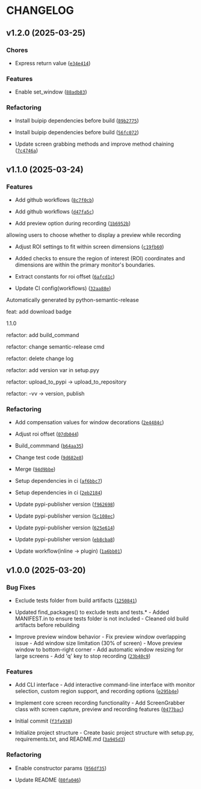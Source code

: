 # CHANGELOG


## v1.2.0 (2025-03-25)

### Chores

- Express return value
  ([`e34e414`](https://github.com/yeonhee7935/py-screen-grab/commit/e34e414cb9aad9f6d31314d084428c7c39b1c379))

### Features

- Enable set_window
  ([`88adb83`](https://github.com/yeonhee7935/py-screen-grab/commit/88adb835992e91b2417f49ebcf8f9584ba767304))

### Refactoring

- Install buipip dependencies before build
  ([`89b2775`](https://github.com/yeonhee7935/py-screen-grab/commit/89b27752d61ac74a4e9132fb463711dda41083cc))

- Install buipip dependencies before build
  ([`56fc072`](https://github.com/yeonhee7935/py-screen-grab/commit/56fc072beb6287b1e58b8c9ec5af4ce48a24f063))

- Update screen grabbing methods and improve method chaining
  ([`7c4746a`](https://github.com/yeonhee7935/py-screen-grab/commit/7c4746a9bdf3d678a0d3bd6a2bed9260fe7b4f1b))


## v1.1.0 (2025-03-24)

### Features

- Add github workflows
  ([`8c7f0cb`](https://github.com/yeonhee7935/py-screen-grab/commit/8c7f0cb5f8f10d8c489a9796d43977393541a2b9))

- Add github workflows
  ([`d47fa5c`](https://github.com/yeonhee7935/py-screen-grab/commit/d47fa5cf950f8b2ba6c7d304ee9dafdc20269a8d))

- Add preview option during recording
  ([`1b6952b`](https://github.com/yeonhee7935/py-screen-grab/commit/1b6952b42bd17bbc665dde75e9907dc1c15d66de))

allowing users to choose whether to display a preview while recording

- Adjust ROI settings to fit within screen dimensions
  ([`c19fb60`](https://github.com/yeonhee7935/py-screen-grab/commit/c19fb6033f5f9118821e97a7c4e884e96ad619c1))

- Added checks to ensure the region of interest (ROI) coordinates and dimensions are within the
  primary monitor's boundaries.

- Extract constants for roi offset
  ([`6afcd1c`](https://github.com/yeonhee7935/py-screen-grab/commit/6afcd1cd1491b634b651ea9cb828a620e08fb6f5))

- Update CI config(workflows)
  ([`32aa88e`](https://github.com/yeonhee7935/py-screen-grab/commit/32aa88eb6f890cc9c4ee58ad6b41094eea85d3e8))

Automatically generated by python-semantic-release

feat: add download badge

1.1.0

refactor: add build_command

refactor: change semantic-release cmd

refactor: delete change log

refactor: add version var in setup.pyy

refactor: upload_to_pypi -> upload_to_repository

refactor: -vv -> version, publish

### Refactoring

- Add compensation values for window decorations
  ([`2e4484c`](https://github.com/yeonhee7935/py-screen-grab/commit/2e4484c8d85844dcb1cbba83de3e4108b2eb16e1))

- Adjust roi offset
  ([`07db044`](https://github.com/yeonhee7935/py-screen-grab/commit/07db0440252b5e1ad4e003d2091172ee6a7cc0d6))

- Build_commmand
  ([`b64aa35`](https://github.com/yeonhee7935/py-screen-grab/commit/b64aa351e612f792b1224426cbe9ca9a3298bf3d))

- Change test code
  ([`9d682e8`](https://github.com/yeonhee7935/py-screen-grab/commit/9d682e84dd09d9bd16d08c27905f1254ac41df90))

- Merge
  ([`94d9bbe`](https://github.com/yeonhee7935/py-screen-grab/commit/94d9bbe62c4e07110abd6e24be8882578daa2222))

- Setup dependencies in ci
  ([`af6bbc7`](https://github.com/yeonhee7935/py-screen-grab/commit/af6bbc7130b87bd42ebeba72d37af389082e72a8))

- Setup dependencies in ci
  ([`2eb2184`](https://github.com/yeonhee7935/py-screen-grab/commit/2eb2184c2a35f32b74edca3b4939e060860fb86c))

- Update pypi-publisher version
  ([`f962698`](https://github.com/yeonhee7935/py-screen-grab/commit/f962698ab33c7656d30585f062f1d0aad7ed1abc))

- Update pypi-publisher version
  ([`5c108ec`](https://github.com/yeonhee7935/py-screen-grab/commit/5c108ec5254a90e221fef7c10067a9f51cd49c32))

- Update pypi-publisher version
  ([`625e614`](https://github.com/yeonhee7935/py-screen-grab/commit/625e61487b784db04dbd1891fbd38797700157e8))

- Update pypi-publisher version
  ([`eb8cba8`](https://github.com/yeonhee7935/py-screen-grab/commit/eb8cba81233ccd33021f6d735f7be0e259bb78ad))

- Update workflow(inline -> plugin)
  ([`1a6bb01`](https://github.com/yeonhee7935/py-screen-grab/commit/1a6bb0117dab62d5064c9be4edc150267417ab07))


## v1.0.0 (2025-03-20)

### Bug Fixes

- Exclude tests folder from build artifacts
  ([`1250841`](https://github.com/yeonhee7935/py-screen-grab/commit/1250841760520bffee9c54eed6cb39f0c1de9f00))

- Updated find_packages() to exclude tests and tests.* - Added MANIFEST.in to ensure tests folder is
  not included - Cleaned old build artifacts before rebuilding

- Improve preview window behavior - Fix preview window overlapping issue - Add window size
  limitation (30% of screen) - Move preview window to bottom-right corner - Add automatic window
  resizing for large screens - Add 'q' key to stop recording
  ([`23b40c9`](https://github.com/yeonhee7935/py-screen-grab/commit/23b40c99d189b1e766b7beb60f86767d3b957b5b))

### Features

- Add CLI interface - Add interactive command-line interface with monitor selection, custom region
  support, and recording options
  ([`e295b4e`](https://github.com/yeonhee7935/py-screen-grab/commit/e295b4e303cc4a3c0cc21ce204f2d38e7b18a009))

- Implement core screen recording functionality - Add ScreenGrabber class with screen capture,
  preview and recording features
  ([`0477bac`](https://github.com/yeonhee7935/py-screen-grab/commit/0477bac4dde5249e7679f10fd5cff8246873c980))

- Initial commit
  ([`f3fa938`](https://github.com/yeonhee7935/py-screen-grab/commit/f3fa93822150e68f901907fb2b957c1823ddeea8))

- Initialize project structure - Create basic project structure with setup.py, requirements.txt, and
  README.md
  ([`3a945d3`](https://github.com/yeonhee7935/py-screen-grab/commit/3a945d33a70a1ebeff732dfbac71bf71c05c1b3c))

### Refactoring

- Enable constructor params
  ([`956df35`](https://github.com/yeonhee7935/py-screen-grab/commit/956df358131453ce26ccec8bdcdb389d3e488db9))

- Update README
  ([`80fa046`](https://github.com/yeonhee7935/py-screen-grab/commit/80fa04668e9632b40eabfeb04058c875d4eba0a6))

